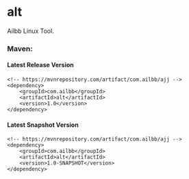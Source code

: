# alt
Ailbb Linux Tool.

### Maven:

#### Latest Release Version
```
<!-- https://mvnrepository.com/artifact/com.ailbb/ajj -->
<dependency>
    <groupId>com.ailbb</groupId>
    <artifactId>alt</artifactId>
    <version>1.0</version>
</dependency>
```

#### Latest Snapshot Version
```
<!-- https://mvnrepository.com/artifact/com.ailbb/ajj -->
<dependency>
    <groupId>com.ailbb</groupId>
    <artifactId>alt</artifactId>
    <version>1.0-SNAPSHOT</version>
</dependency>
```